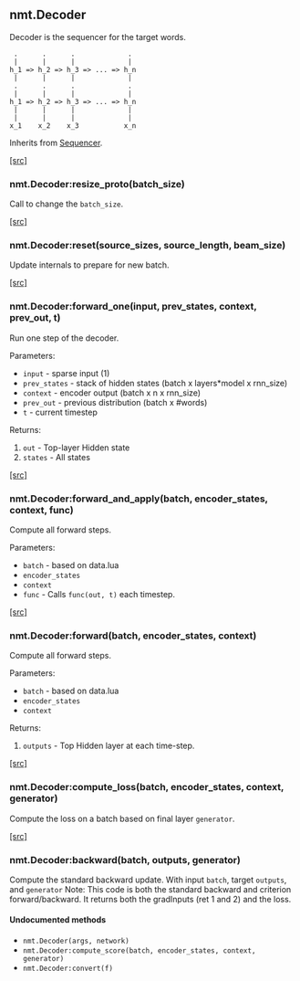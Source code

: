 <a name="nmt.Decoder.dok"></a>


## nmt.Decoder ##

 Decoder is the sequencer for the target words.

     .      .      .             .
     |      |      |             |
    h_1 => h_2 => h_3 => ... => h_n
     |      |      |             |
     .      .      .             .
     |      |      |             |
    h_1 => h_2 => h_3 => ... => h_n
     |      |      |             |
     |      |      |             |
    x_1    x_2    x_3           x_n

Inherits from [Sequencer](lib+sequencer).



<a class="entityLink" href="https://github.com/opennmt/opennmt/blob/f651283e010895d259d9defa2c8fba8ce80e74f3/lib/decoder.lua#L124">[src]</a>
<a name="nmt.Decoder:resize_proto"></a>


### nmt.Decoder:resize_proto(batch_size) ###

 Call to change the `batch_size`. 

<a class="entityLink" href="https://github.com/opennmt/opennmt/blob/f651283e010895d259d9defa2c8fba8ce80e74f3/lib/decoder.lua#L133">[src]</a>
<a name="nmt.Decoder:reset"></a>


### nmt.Decoder:reset(source_sizes, source_length, beam_size) ###

 Update internals to prepare for new batch.

<a class="entityLink" href="https://github.com/opennmt/opennmt/blob/f651283e010895d259d9defa2c8fba8ce80e74f3/lib/decoder.lua#L168">[src]</a>
<a name="nmt.Decoder:forward_one"></a>


### nmt.Decoder:forward_one(input, prev_states, context, prev_out, t) ###

 Run one step of the decoder.

Parameters:

 * `input` - sparse input (1)
 * `prev_states` - stack of hidden states (batch x layers*model x rnn_size)
 * `context` - encoder output (batch x n x rnn_size)
 * `prev_out` - previous distribution (batch x #words)
 * `t` - current timestep

Returns:

 1. `out` - Top-layer Hidden state
 2. `states` - All states


<a class="entityLink" href="https://github.com/opennmt/opennmt/blob/f651283e010895d259d9defa2c8fba8ce80e74f3/lib/decoder.lua#L208">[src]</a>
<a name="nmt.Decoder:forward_and_apply"></a>


### nmt.Decoder:forward_and_apply(batch, encoder_states, context, func) ###

Compute all forward steps.

  Parameters:

  * `batch` - based on data.lua
  * `encoder_states`
  * `context`
  * `func` - Calls `func(out, t)` each timestep.


<a class="entityLink" href="https://github.com/opennmt/opennmt/blob/f651283e010895d259d9defa2c8fba8ce80e74f3/lib/decoder.lua#L231">[src]</a>
<a name="nmt.Decoder:forward"></a>


### nmt.Decoder:forward(batch, encoder_states, context) ###

Compute all forward steps.

Parameters:

  * `batch` - based on data.lua
  * `encoder_states`
  * `context`

Returns:

  1. `outputs` - Top Hidden layer at each time-step.


<a class="entityLink" href="https://github.com/opennmt/opennmt/blob/f651283e010895d259d9defa2c8fba8ce80e74f3/lib/decoder.lua#L263">[src]</a>
<a name="nmt.Decoder:compute_loss"></a>


### nmt.Decoder:compute_loss(batch, encoder_states, context, generator) ###

 Compute the loss on a batch based on final layer `generator`.

<a class="entityLink" href="https://github.com/opennmt/opennmt/blob/f651283e010895d259d9defa2c8fba8ce80e74f3/lib/decoder.lua#L279">[src]</a>
<a name="nmt.Decoder:backward"></a>


### nmt.Decoder:backward(batch, outputs, generator) ###

 Compute the standard backward update.
  With input `batch`, target `outputs`, and `generator`
  Note: This code is both the standard backward and criterion forward/backward.
  It returns both the gradInputs (ret 1 and 2) and the loss.



#### Undocumented methods ####

<a name="nmt.Decoder"></a>
 * `nmt.Decoder(args, network)`
<a name="nmt.Decoder:compute_score"></a>
 * `nmt.Decoder:compute_score(batch, encoder_states, context, generator)`
<a name="nmt.Decoder:convert"></a>
 * `nmt.Decoder:convert(f)`
